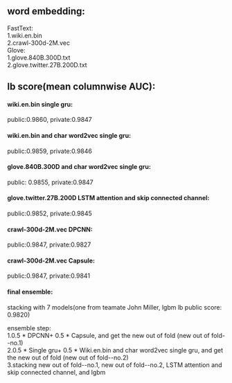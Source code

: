 
## word embedding:
FastText:  
1.wiki.en.bin  
2.crawl-300d-2M.vec  
Glove:    
1.glove.840B.300D.txt  
2.glove.twitter.27B.200D.txt


## lb score(mean columnwise AUC):
#### wiki.en.bin single gru:                               
public:0.9860,   private:0.9847  
#### wiki.en.bin and char word2vec single gru:             
public:0.9859,   private:0.9846  
#### glove.840B.300D and char word2vec single gru:         
public: 0.9855,   private:0.9847  
#### glove.twitter.27B.200D LSTM attention and skip connected channel:                
public:0.9852,   private:0.9845  
#### crawl-300d-2M.vec DPCNN:                              
public:0.9847,   private:0.9827  
#### crawl-300d-2M.vec Capsule:                            
public:0.9847,   private:0.9841  

#### final ensemble:
stacking with 7 models(one from teamate John Miller, lgbm lb public score: 0.9820)

ensemble step:  
1.0.5 * DPCNN+ 0.5 * Capsule, and get the new out of fold (new out of fold--no.1)   
2.0.5 * Single gru+ 0.5 * Wiki.en.bin and char word2vec single gru, and get the new out of fold (new out of fold--no.2)   
3.stacking new out of fold--no.1, new out of fold--no.2, LSTM attention and skip connected channel, and lgbm  
